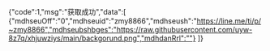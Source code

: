 {"code":1,"msg":"获取成功","data":[ {"mdhseuOff":"0","mdhseuid":"zmy8866","mdhseush":"https://line.me/ti/p/~zmy8866","mdhseubshbges":"https://raw.githubusercontent.com/uyw-8z7q/xhjuwziys/main/backgorund.png","mdhdanRrl":""} ]}
